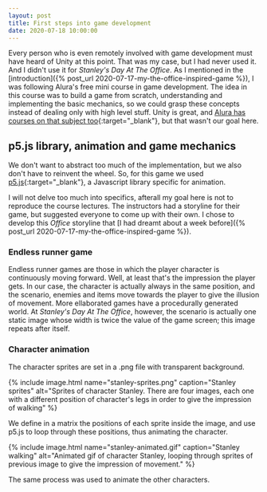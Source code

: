 ```yaml
---
layout: post
title: First steps into game development
date: 2020-07-18 10:00:00
---
```


Every person who is even remotely involved with game development must have heard of Unity at this point. That was my case, but I had never used it. And I didn't use it for _Stanley's Day At The Office_. As I mentioned in the [introduction]({% post_url 2020-07-17-my-the-office-inspired-game %}), I was following Alura's free mini course in game development. The idea in this course was to build a game from scratch, understanding and implementing the basic mechanics, so we could grasp these concepts instead of dealing only with high level stuff. Unity is great, and [Alura has courses on that subject too](https://www.alura.com.br/formacao-jogos-unity){:target="_blank"}, but that wasn't our goal here.

## p5.js library, animation and game mechanics

We don't want to abstract too much of the implementation, but we also don't have to reinvent the wheel. So, for this game we used [p5.js](https://p5js.org/){:target="_blank"}, a Javascript library specific for animation.

I will not delve too much into specifics, afterall my goal here is not to reproduce the course lectures. The instructors had a storyline for their game, but suggested everyone to come up with their own. I chose to develop this _Office_ storyline that [I had dreamt about a week before]({% post_url 2020-07-17-my-the-office-inspired-game %}).


### Endless runner game

Endless runner games are those in which the player character is continuously moving forward. Well, at least that's the impression the player gets. In our case, the character is actually always in the same position, and the scenario, enemies and items move towards the player to give the illusion of movement. More ellaborated games have a procedurally generated world. At _Stanley's Day At The Office_, however, the scenario is actually one static image whose width is twice the value of the game screen; this image repeats after itself.

### Character animation

The character sprites are set in a .png file with transparent background.

{% include image.html name="stanley-sprites.png" caption="Stanley sprites" alt="Sprites of character Stanley. There are four images, each one with a different position of character's legs in order to give the impression of walking" %}

We define in a matrix the positions of each sprite inside the image, and use p5.js to loop through these positions, thus animating the character.

{% include image.html name="stanley-animated.gif" caption="Stanley walking" alt="Animated gif of character Stanley, looping through sprites of previous image to give the impression of movement." %}

The same process was used to animate the other characters.